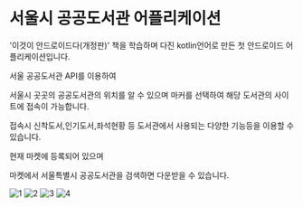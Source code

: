 # 서울시 공공도서관 어플리케이션
'이것이 안드로이드다(개정판)' 책을 학습하며 다진 kotlin언어로 만든 첫 안드로이드 어플리케이션입니다.

서울 공공도서관 API를 이용하여 

서울시 곳곳의 공공도서관의 위치를 알 수 있으며 마커를 선택하여 해당 도서관의 사이트에 접속이 가능합니다.

접속시 신착도서,인기도서,좌석현황 등 도서관에서 사용되는 다양한 기능등을 이용할 수 있습니다.

현재 마켓에 등록되어 있으며

마켓에서 서울특별시 공공도서관을 검색하면 다운받을 수 있습니다.





![1](https://user-images.githubusercontent.com/62466871/128371974-3c31f50e-2e17-4134-a5dc-cc2c2f85b3d2.JPG)
![2](https://user-images.githubusercontent.com/62466871/128371984-117f6720-5033-4dba-94e2-2737ebdfe77f.JPG)
![3](https://user-images.githubusercontent.com/62466871/128371989-a2e69f54-8f65-458d-8ae8-d050a3430463.JPG)
![4](https://user-images.githubusercontent.com/62466871/128371990-0cf0bfc6-be31-4964-95bd-54cb32b27130.JPG)


